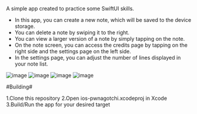 A simple app created to practice some SwiftUI skills.

  

  - In this app, you can create a new note, which will be saved to the device storage.
  - You can delete a note by swiping it to the right.
  - You can view a larger version of a note by simply tapping on the note.
  - On the note screen, you can access the credits page by tapping on the right side and the settings page on the left side.
  - In the settings page, you can adjust the number of lines displayed in your note list.

![image](https://github.com/igarasy/notes-watchOS/assets/80475871/d544389c-4884-471d-ba6e-f705853546ec)
![image](https://github.com/igarasy/notes-watchOS/assets/80475871/e7c346ec-ed8d-4606-8870-3c31479cf6a9)
![image](https://github.com/igarasy/notes-watchOS/assets/80475871/ae231813-aebd-4deb-bf43-d8fac34ff670)
![image](https://github.com/igarasy/notes-watchOS/assets/80475871/b66afc8f-ffd8-4b20-884a-77252aecd0ec)



#Building#

1.Clone this repository
2.Open ios-pwnagotchi.xcodeproj in Xcode
3.Build/Run the app for your desired target
